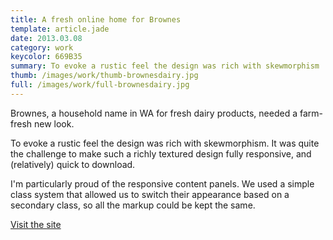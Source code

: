 ```yaml
---
title: A fresh online home for Brownes
template: article.jade
date: 2013.03.08
category: work
keycolor: 669B35
summary: To evoke a rustic feel the design was rich with skewmorphism
thumb: /images/work/thumb-brownesdairy.jpg
full: /images/work/full-brownesdairy.jpg
---
```


Brownes, a household name in WA for fresh dairy products, needed a farm-fresh new look. 

To evoke a rustic feel the design was rich with skewmorphism. It was quite the challenge to make such a richly textured design fully responsive, and (relatively) quick to download.

I'm particularly proud of the responsive content panels. We used a simple class
system that allowed us to switch their appearance based on a secondary class,
so all the markup could be kept the same.

[Visit the site](http://brownesdairy.com.au)
